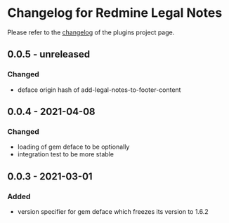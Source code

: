 # Changelog for Redmine Legal Notes

Please refer to the [changelog](https://circle.xmera.de/projects/redmine-legal-notes/wiki/Changelog) of the plugins project page.

## 0.0.5 - unreleased

### Changed

* deface origin hash of add-legal-notes-to-footer-content

## 0.0.4 - 2021-04-08

### Changed

* loading of gem deface to be optionally
* integration test to be more stable

## 0.0.3 - 2021-03-01

### Added

* version specifier for gem deface which freezes its version to 1.6.2
